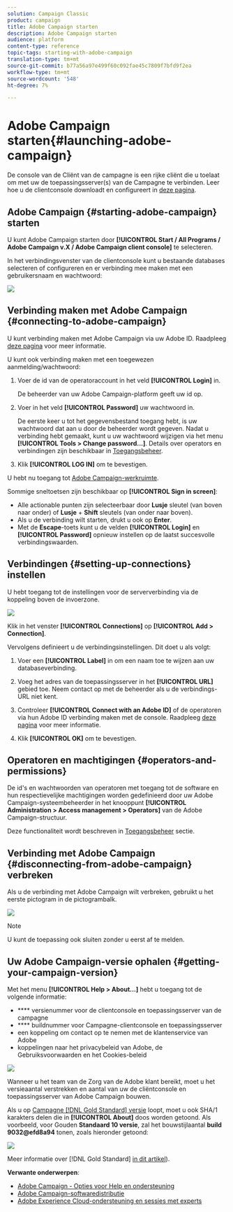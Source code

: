 ```yaml
---
solution: Campaign Classic
product: campaign
title: Adobe Campaign starten
description: Adobe Campaign starten
audience: platform
content-type: reference
topic-tags: starting-with-adobe-campaign
translation-type: tm+mt
source-git-commit: b77a56a97e499f60c092fae45c7809f7bfd9f2ea
workflow-type: tm+mt
source-wordcount: '548'
ht-degree: 7%

---
```



# Adobe Campaign starten{#launching-adobe-campaign}

De console van de Cliënt van de campagne is een rijke cliënt die u toelaat om met uw de toepassingsserver(s) van de Campagne te verbinden. Leer hoe u de clientconsole downloadt en configureert in [deze pagina](../../installation/using/installing-the-client-console.md).

## Adobe Campaign {#starting-adobe-campaign} starten

U kunt Adobe Campaign starten door **[!UICONTROL Start / All Programs / Adobe Campaign v.X / Adobe Campaign client console]** te selecteren.

In het verbindingsvenster van de clientconsole kunt u bestaande databases selecteren of configureren en er verbinding mee maken met een gebruikersnaam en wachtwoord:

![](assets/acc-logon.png)

## Verbinding maken met Adobe Campaign {#connecting-to-adobe-campaign}

U kunt verbinding maken met Adobe Campaign via uw Adobe ID. Raadpleeg [deze pagina](../../integrations/using/about-adobe-id.md) voor meer informatie.

U kunt ook verbinding maken met een toegewezen aanmelding/wachtwoord:

1. Voer de id van de operatoraccount in het veld **[!UICONTROL Login]** in.

   De beheerder van uw Adobe Campaign-platform geeft uw id op.

1. Voer in het veld **[!UICONTROL Password]** uw wachtwoord in.

   De eerste keer u tot het gegevensbestand toegang hebt, is uw wachtwoord dat aan u door de beheerder wordt gegeven. Nadat u verbinding hebt gemaakt, kunt u uw wachtwoord wijzigen via het menu **[!UICONTROL Tools > Change password...]**. Details over operators en verbindingen zijn beschikbaar in [Toegangsbeheer](../../platform/using/access-management.md).

1. Klik **[!UICONTROL LOG IN]** om te bevestigen.<!--You can also press the **Enter** key to launch connection.-->

U hebt nu toegang tot [Adobe Campaign-werkruimte](../../platform/using/adobe-campaign-workspace.md).

Sommige sneltoetsen zijn beschikbaar op **[!UICONTROL Sign in screen]**:
* Alle actionable punten zijn selecteerbaar door **Lusje** sleutel (van boven naar onder) of **Lusje** + **Shift** sleutels (van onder naar boven).
* Als u de verbinding wilt starten, drukt u ook op **Enter**.
* Met de **Escape**-toets kunt u de velden **[!UICONTROL Login]** en **[!UICONTROL Password]** opnieuw instellen op de laatst succesvolle verbindingswaarden.

## Verbindingen {#setting-up-connections} instellen

U hebt toegang tot de instellingen voor de serververbinding via de koppeling boven de invoerzone.

![](assets/s_ncs_user_connections_management.png)

Klik in het venster **[!UICONTROL Connections]** op **[!UICONTROL Add > Connection]**.

Vervolgens definieert u de verbindingsinstellingen. Dit doet u als volgt:

1. Voer een **[!UICONTROL Label]** in om een naam toe te wijzen aan uw databaseverbinding.

1. Voeg het adres van de toepassingsserver in het **[!UICONTROL URL]** gebied toe. Neem contact op met de beheerder als u de verbindings-URL niet kent.

1. Controleer **[!UICONTROL Connect with an Adobe ID]** of de operatoren via hun Adobe ID verbinding maken met de console. Raadpleeg [deze pagina](../../integrations/using/about-adobe-id.md) voor meer informatie.

1. Klik **[!UICONTROL OK]** om te bevestigen.

## Operatoren en machtigingen {#operators-and-permissions}

De id&#39;s en wachtwoorden van operatoren met toegang tot de software en hun respectievelijke machtigingen worden gedefinieerd door uw Adobe Campaign-systeembeheerder in het knooppunt **[!UICONTROL Administration > Access management > Operators]** van de Adobe Campaign-structuur.

Deze functionaliteit wordt beschreven in [Toegangsbeheer](../../platform/using/access-management.md) sectie.

## Verbinding met Adobe Campaign {#disconnecting-from-adobe-campaign} verbreken

Als u de verbinding met Adobe Campaign wilt verbreken, gebruikt u het eerste pictogram in de pictogrambalk.

![](assets/s_ncs_user_deconnexion.png)

>[!NOTE]
>
>U kunt de toepassing ook sluiten zonder u eerst af te melden.

## Uw Adobe Campaign-versie ophalen {#getting-your-campaign-version}

Met het menu **[!UICONTROL Help > About...]** hebt u toegang tot de volgende informatie:

* **** versienummer voor de clientconsole en toepassingsserver van de campagne
* **** buildnummer voor Campagne-clientconsole en toepassingsserver
* een koppeling om contact op te nemen met de klantenservice van Adobe
* koppelingen naar het privacybeleid van Adobe, de Gebruiksvoorwaarden en het Cookies-beleid

![](assets/about-acc.png)

Wanneer u het team van de Zorg van de Adobe klant bereikt, moet u het versieaantal verstrekken en aantal van uw de cliëntconsole en toepassingsserver van Adobe Campaign bouwen.

Als u op [Campagne [!DNL Gold Standard] versie](../../rn/using/gold-standard.md) loopt, moet u ook SHA/1 karakters delen die in **[!UICONTROL About]** doos worden getoond. Als voorbeeld, voor Gouden **Standaard 10 versie**, zal het bouwstijlaantal **build 9032@efd8a94** tonen, zoals hieronder getoond:

![](assets/about-acc-gs.png)

Meer informatie over [!DNL Gold Standard] [in dit artikel](../../rn/using/gs-overview.md)).

**Verwante onderwerpen**:

* [Adobe Campaign - Opties voor Help en ondersteuning](https://helpx.adobe.com/nl/campaign/kb/ac-support.html)
* [Adobe Campaign-softwaredistributie](https://experience.adobe.com/#/downloads/content/software-distribution/en/campaign.html)
* [Adobe Experience Cloud-ondersteuning en sessies met experts](https://helpx.adobe.com/enterprise/admin-guide.html/enterprise/using/support-for-experience-cloud.ug.html)
